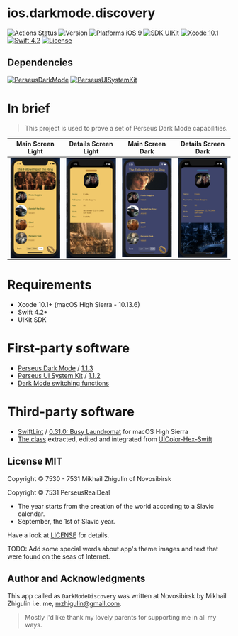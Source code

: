 # ios.darkmode.discovery

[![Actions Status](https://github.com/perseusrealdeal/ios.darkmode.discovery/actions/workflows/CI.yml/badge.svg)](https://github.com/perseusrealdeal/ios.darkmode.discovery/actions)
![Version](https://img.shields.io/badge/App_Version-1.3-green.svg)
[![Platforms iOS 9](https://img.shields.io/badge/Platform-iOS%209.3+-orange.svg)](https://en.wikipedia.org/wiki/IOS_9)
[![SDK UIKit](https://img.shields.io/badge/SDK-UIKit%20-blueviolet.svg)](https://developer.apple.com/documentation/uikit)
[![Xcode 10.1](https://img.shields.io/badge/Xcode-10.1+-red.svg)](https://en.wikipedia.org/wiki/Xcode)
[![Swift 4.2](https://img.shields.io/badge/Swift-4.2-red.svg)](https://docs.swift.org/swift-book/RevisionHistory/RevisionHistory.html)
[![License](http://img.shields.io/:License-MIT-blue.svg)](/LICENSE)

## Dependencies

[![PerseusDarkMode](http://img.shields.io/:PerseusDarkMode-1.1.3-green.svg)](https://github.com/perseusrealdeal/PerseusDarkMode/tree/1.1.3)
[![PerseusUISystemKit](http://img.shields.io/:PerseusUISystemKit-1.1.2-green.svg)](https://github.com/perseusrealdeal/PerseusUISystemKit/tree/1.1.2)

# In brief

> This project is used to prove a set of Perseus Dark Mode capabilities.

| Main Screen Light  | Details Screen Light | Main Screen Dark | Details Screen Dark |
| :--------------------: | :----------------------: | :-------------------: | :---------------------: |
| <img src="Images/MainScreenLight.png" width="200" style="max-width: 100%; display: block; margin-left: auto; margin-right: auto;"/> | <img src="Images/DetailsScreenLight.png" width="200" style="max-width: 100%; display: block; margin-left: auto; margin-right: auto;"/> | <img src="Images/MainScreenDark.png" width="200" style="max-width: 100%; display: block; margin-left: auto; margin-right: auto;"/> | <img src="Images/DetailsScreenDark.png" width="200" style="max-width: 100%; display: block; margin-left: auto; margin-right: auto;"/> |

# Requirements

- Xcode 10.1+ (macOS High Sierra - 10.13.6)
- Swift 4.2+
- UIKit SDK

# First-party software

- [Perseus Dark Mode](https://github.com/perseusrealdeal/PerseusDarkMode.git) / [1.1.3](https://github.com/perseusrealdeal/perseusdarkmode/releases/tag/1.1.3)
- [Perseus UI System Kit](https://github.com/perseusrealdeal/PerseusUISystemKit.git) / [1.1.2](https://github.com/perseusrealdeal/perseusuisystemkit/releases/tag/1.1.2)
- [Dark Mode switching functions](https://gist.github.com/perseusrealdeal/11b1bab47f13134832b859f49d9af706)

# Third-party software

- [SwiftLint](https://github.com/realm/SwiftLint) / [0.31.0: Busy Laundromat](https://github.com/realm/SwiftLint/releases/tag/0.31.0) for macOS High Sierra
- [The class](/DiscoveryProject/DarkModeDiscovery/Configuration/ThirdPartyCode/HexColorConverter.swift) extracted, edited and integrated from [UIColor-Hex-Swift](https://github.com/yeahdongcn/UIColor-Hex-Swift)

## License MIT

Copyright © 7530 - 7531 Mikhail Zhigulin of Novosibirsk

Copyright © 7531 PerseusRealDeal

- The year starts from the creation of the world according to a Slavic calendar.
- September, the 1st of Slavic year.

Have a look at [LICENSE](/LICENSE) for details.

TODO: Add some special words about app's theme images and text that were found on the seas of Internet.

## Author and Acknowledgments

This app called as `DarkModeDiscovery` was written at Novosibirsk by Mikhail Zhigulin i.e. me, mzhigulin@gmail.com.

> Mostly I'd like thank my lovely parents for supporting me in all my ways.
